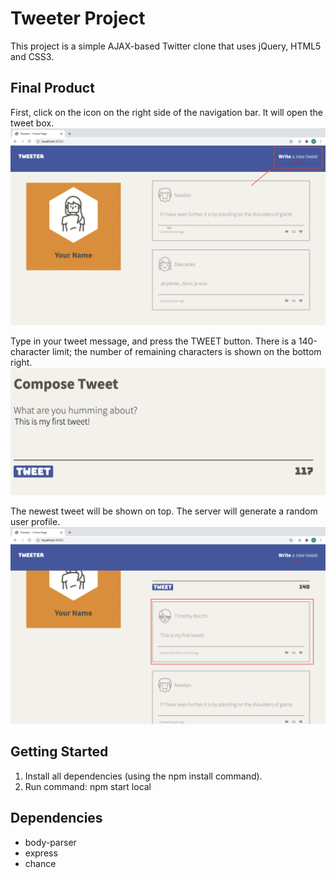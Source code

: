 # Tweeter Project

This project is a simple AJAX-based Twitter clone that uses jQuery, HTML5 and CSS3.

## Final Product
First, click on the icon on the right side of the navigation bar. It will open the tweet box.
!["Screenshot of homepage"](./docs/index.png)

Type in your tweet message, and press the TWEET button. There is a 140-character limit; the number of remaining characters is shown on the bottom right.
!["Screenshot of tweet box"](./docs/tweet-box.png)

The newest tweet will be shown on top. The server will generate a random user profile.
!["Screenshot of posted tweet"](./docs/tweet-post.png)

## Getting Started
1. Install all dependencies (using the npm install command).
2. Run command: npm start local

## Dependencies

- body-parser
- express
- chance